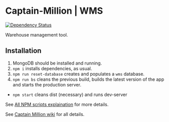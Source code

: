 # Captain-Million | WMS

<a href="https://david-dm.org/Captain-Million/Captain-Million">
  <img src="https://david-dm.org/Captain-Million/Captain-Million.svg" alt="Dependency Status">
</a>

Warehouse management tool.

## Installation

1. MongoDB should be installed and running.
1. `npm i` installs dependencies, as usual.
1. `npm run reset-database` creates and populates a `wms` database.
1. `npm run bs` cleans the previous build, builds the latest version of the app and starts the production server.

- `npm start` cleans dist (necessary) and runs dev-server

See [All NPM scripts explaination](https://github.com/Captain-Million/Captain-Million/wiki/All-NPM-scripts) for more details.

See [Captain Million wiki](https://github.com/Captain-Million/Captain-Million/wiki) for all details.

